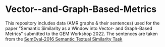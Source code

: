 # Vector--and-Graph-Based-Metrics
This repository includes data (AMR graphs & their sentences) used for the paper "Semantic Similarity as a Window into Vector- and Graph-Based Metrics" submitted to the GEM Workshop 2022. The sentences are taken from the [SemEval-2016 Semantic Textual Similarity Task](https://aclanthology.org/S16-1081.pdf)
